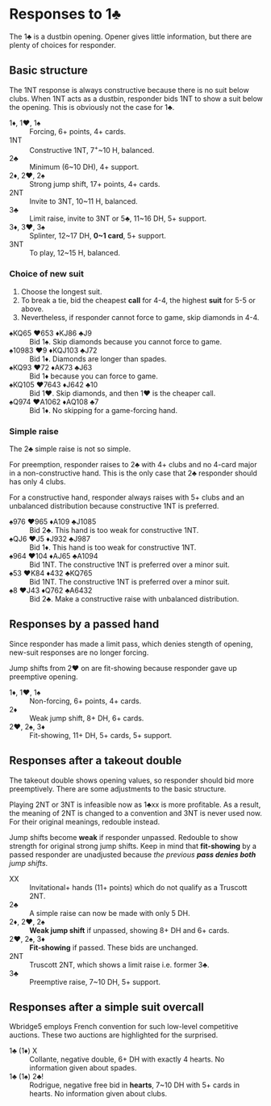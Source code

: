 Responses to 1♣
===============
The 1♣ is a dustbin opening.  Opener gives little information, but there are
plenty of choices for responder.

Basic structure
---------------
The 1NT response is always constructive because there is no suit below clubs.
When 1NT acts as a dustbin, responder bids 1NT to show a suit below the
opening.  This is obviously not the case for 1♣.

<dl>
  <dt>1♦, 1♥, 1♠</dt>
  <dd>Forcing, 6+ points, 4+ cards.</dd>

  <dt>1NT</dt>
  <dd>Constructive 1NT, 7<sup>+</sup>~10 H, balanced.</dd>

  <dt>2♣</dt>
  <dd>Minimum (6~10 DH), 4+ support.</dd>

  <dt>2♦, 2♥, 2♠</dt>
  <dd>Strong jump shift, 17+ points, 4+ cards.</dd>

  <dt>2NT</dt>
  <dd>Invite to 3NT, 10~11 H, balanced.</dd>

  <dt>3♣</dt>
  <dd>Limit raise, invite to 3NT or 5♣, 11~16 DH, 5+ support.</dd>

  <dt>3♦, 3♥, 3♠</dt>
  <dd>Splinter, 12~17 DH, <strong>0~1 card</strong>, 5+ support.</dd>

  <dt>3NT</dt>
  <dd>To play, 12~15 H, balanced.</dd>
</dl>

### Choice of new suit ###
1. Choose the longest suit.
2. To break a tie, bid the cheapest **call** for 4-4, the highest **suit** for
   5-5 or above.
3. Nevertheless, if responder cannot force to game, skip diamonds in 4-4.

<dl>
  <dt>♠KQ65 ♥653 ♦KJ86 ♣J9</dt>
  <dd>Bid 1♠.  Skip diamonds because you cannot force to game.</dd>

  <dt>♠10983 ♥9 ♦KQJ103 ♣J72</dt>
  <dd>Bid 1♦.  Diamonds are longer than spades.</dd>

  <dt>♠KQ93 ♥72 ♦AK73 ♣J63</dt>
  <dd>Bid 1♦ because you can force to game.</dd>

  <dt>♠KQ105 ♥7643 ♦J642 ♣10</dt>
  <dd>Bid 1♥.  Skip diamonds, and then 1♥ is the cheaper call.</dd>

  <dt>♠Q974 ♥A1062 ♦AQ108 ♣7</dt>
  <dd>Bid 1♦.  No skipping for a game-forcing hand.</dd>
</dl>

### Simple raise ###
The 2♣ simple raise is not so simple.

For preemption, responder raises to 2♣ with 4+ clubs and no 4-card major in a
non-constructive hand.  This is the only case that 2♣ responder should has only
4 clubs.

For a constructive hand, responder always raises with 5+ clubs and an
unbalanced distribution because constructive 1NT is preferred.

<dl>
  <dt>♠976 ♥965 ♦A109 ♣J1085</dt>
  <dd>Bid 2♣.  This hand is too weak for constructive 1NT.</dd>

  <dt>♠QJ6 ♥J5 ♦J932 ♣J987</dt>
  <dd>Bid 1♦.  This hand is too weak for constructive 1NT.</dd>

  <dt>♠964 ♥104 ♦AJ65 ♣A1094</dt>
  <dd>Bid 1NT.  The constructive 1NT is preferred over a minor suit.</dd>

  <dt>♠53 ♥K84 ♦432 ♣KQ765</dt>
  <dd>Bid 1NT.  The constructive 1NT is preferred over a minor suit.</dd>

  <dt>♠8 ♥J43 ♦Q762 ♣A6432</dt>
  <dd>Bid 2♣.  Make a constructive raise with unbalanced distribution.</dd>
</dl>

Responses by a passed hand
--------------------------
Since responder has made a limit pass, which denies stength of opening,
new-suit responses are no longer forcing.

Jump shifts from 2♥ on are fit-showing because responder gave up preemptive
opening.

<dl>
  <dt>1♦, 1♥, 1♠</dt>
  <dd>Non-forcing, 6+ points, 4+ cards.</dd>

  <dt>2♦</dt>
  <dd>Weak jump shift, 8+ DH, 6+ cards.</dd>

  <dt>2♥, 2♠, 3♦</dt>
  <dd>Fit-showing, 11+ DH, 5+ cards, 5+ support.</dd>
</dl>

Responses after a takeout double
--------------------------------
The takeout double shows opening values, so responder should bid more
preemptively.  There are some adjustments to the basic structure.

Playing 2NT or 3NT is infeasible now as 1♣xx is more profitable.  As a result,
the meaning of 2NT is changed to a convention and 3NT is never used now.  For
their original meanings, redouble instead.

Jump shifts become **weak** if responder unpassed.  Redouble to show strength
for original strong jump shifts.  Keep in mind that **fit-showing** by a passed
responder are unadjusted because *the previous **pass denies both** jump
shifts*.

<dl>
  <dt>XX</dt>
  <dd>Invitational+ hands (11+ points) which do not qualify as a Truscott 2NT.</dd>

  <dt>2♣</dt>
  <dd>A simple raise can now be made with only 5 DH.</dd>

  <dt>2♦, 2♥, 2♠</dt>
  <dd><strong>Weak jump shift</strong> if unpassed, showing 8+ DH and 6+ cards.</dd>

  <dt>2♥, 2♠, 3♦</dt>
  <dd><strong>Fit-showing</strong> if passed.  These bids are unchanged.</dd>

  <dt>2NT</dt>
  <dd>Truscott 2NT, which shows a limit raise i.e. former 3♣.</dd>

  <dt>3♣</dt>
  <dd>Preemptive raise, 7~10 DH, 5+ support.</dd>
</dl>

Responses after a simple suit overcall
--------------------------------------
Wbridge5 employs French convention for such low-level competitive auctions.
These two auctions are highlighted for the surprised.

<dl>
  <dt>1♣ (1♦) X</dt>
  <dd>Collante, negative double, 6+ DH with exactly 4 hearts.  No information given about spades.</dd>

  <dt>1♣ (1♠) 2♣!</dt>
  <dd>Rodrigue, negative free bid in <strong>hearts</strong>, 7~10 DH with 5+ cards in hearts.  No information given about clubs.</dd>
</dl>
